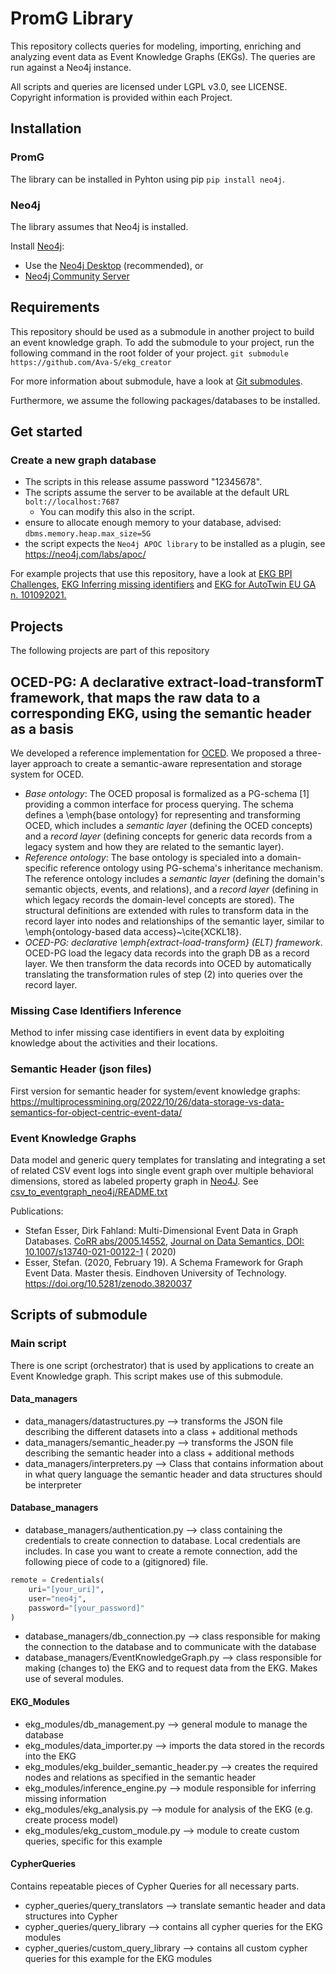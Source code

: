 # PromG Library

This repository collects queries for modeling, importing, enriching and analyzing event data as Event Knowledge Graphs (EKGs).
The queries are run against a Neo4j instance. 

All scripts and queries are licensed under LGPL v3.0, see LICENSE.
Copyright information is provided within each Project.

## Installation
### PromG
The library can be installed in Pyhton using pip
`pip install neo4j`.

### Neo4j
The library assumes that Neo4j is installed.

Install [Neo4j](https://neo4j.com/download/):

- Use the [Neo4j Desktop](https://neo4j.com/download-center/#desktop)  (recommended), or
- [Neo4j Community Server](https://neo4j.com/download-center/#community)


## Requirements
This repository should be used as a submodule in another project to build an event knowledge graph.
To add the submodule to your project, run the following command in the root folder of your project.
`git submodule https://github.com/Ava-S/ekg_creator` 

For more information about submodule, have a look at [Git submodules](https://www.atlassian.com/git/tutorials/git-submodule).

Furthermore, we assume the following packages/databases to be installed.
## Get started

### Create a new graph database

- The scripts in this release assume password "12345678".
- The scripts assume the server to be available at the default URL `bolt://localhost:7687`
  - You can modify this also in the script.
- ensure to allocate enough memory to your database, advised: `dbms.memory.heap.max_size=5G`
- the script expects the `Neo4j APOC library` to be installed as a plugin, see https://neo4j.com/labs/apoc/


For example projects that use this repository, have a look at [EKG BPI Challenges](https://github.com/Ava-S/ekg_bpi_challenges), [EKG Inferring missing identifiers](https://github.com/Ava-S/ekg_inference) and [EKG for AutoTwin EU GA n. 101092021.](https://github.com/Ava-S/ekg_autotwin)


## Projects

The following projects are part of this repository

## OCED-PG: A declarative extract-load-transformT framework, that maps the raw data to a corresponding EKG, using the semantic header as a basis
We developed a reference implementation for [OCED](https://icpmconference.org/2022/program/xes-symposium/).
We proposed a three-layer approach to create a semantic-aware representation and storage system for OCED. 
- _Base ontology_: The OCED proposal is formalized as a PG-schema \[1\] providing a common interface for process querying. The schema defines a \emph{base ontology} for representing and transforming OCED, which includes a _semantic layer_ (defining the OCED concepts) and a _record layer_ (defining concepts for generic data records from a legacy system and how they are related to the semantic layer). 
- _Reference ontology_: The base ontology is specialed into a domain-specific reference ontology using PG-schema's inheritance mechanism. The reference ontology includes a _semantic layer_ (defining the domain's semantic objects, events, and relations), and a _record layer_ (defining in which legacy records the domain-level concepts are stored). The structural definitions are extended with rules to transform data in the record layer into nodes and relationships of the semantic layer, similar to \emph{ontology-based data access}~\cite{XCKL18}.
- _OCED-PG: declarative \emph{extract-load-transform} (ELT) framework_. OCED-PG load the legacy data records into the graph DB as a record layer. We then transform the data records into OCED by automatically translating the transformation rules of step (2) into queries over the record layer.

### Missing Case Identifiers Inference
Method to infer missing case identifiers in event data by exploiting knowledge about the activities and their locations.

### Semantic Header (json files)
First version for semantic header for system/event knowledge graphs: https://multiprocessmining.org/2022/10/26/data-storage-vs-data-semantics-for-object-centric-event-data/

### Event Knowledge Graphs

Data model and generic query templates for translating and integrating a set of related CSV event logs into single event
graph over multiple behavioral dimensions, stored as labeled property graph in [Neo4J](https://neo4j.com/).
See [csv_to_eventgraph_neo4j/README.txt](ekg_creator/README.txt)

Publications:

- Stefan Esser, Dirk Fahland: Multi-Dimensional Event Data in Graph
  Databases. [CoRR abs/2005.14552](https://arxiv.org/abs/2005.14552), [Journal on Data Semantics, DOI: 10.1007/s13740-021-00122-1](https://dx.doi.org/10.1007/s13740-021-00122-1) (
  2020)
- Esser, Stefan. (2020, February 19). A Schema Framework for Graph Event Data. Master thesis. Eindhoven University of
  Technology. https://doi.org/10.5281/zenodo.3820037



## Scripts of submodule

### Main script
There is one script (orchestrator) that is used by applications to create an Event Knowledge graph. This script makes use of this submodule.

#### Data_managers

- data_managers/datastructures.py --> transforms the JSON file describing the different datasets into a class + additional methods
- data_managers/semantic_header.py --> transforms the JSON file describing the semantic header into a class + additional methods
- data_managers/interpreters.py --> Class that contains information about in what query language the semantic header and data structures should be interpreter


#### Database_managers
- database_managers/authentication.py  --> class containing the credentials to create connection to database. Local credentials are includes.
In case you want to create a remote connection, add the following piece of code to a (gitignored) file.
```python
remote = Credentials(
    uri="[your_uri]",
    user="neo4j",
    password="[your_password]"
)
```
- database_managers/db_connection.py --> class responsible for making the connection to the database and to communicate with the database
- database_managers/EventKnowledgeGraph.py --> class responsible for making (changes to) the EKG and to request data from the EKG. Makes use of several modules.

#### EKG_Modules
- ekg_modules/db_management.py --> general module to manage the database
- ekg_modules/data_importer.py --> imports the data stored in the records into the EKG
- ekg_modules/ekg_builder_semantic_header.py --> creates the required nodes and relations as specified in the semantic header
- ekg_modules/inference_engine.py --> module responsible for inferring missing information
- ekg_modules/ekg_analysis.py --> module for analysis of the EKG (e.g. create process model)
- ekg_modules/ekg_custom_module.py --> module to create custom queries, specific for this example

#### CypherQueries
Contains repeatable pieces of Cypher Queries for all necessary parts.
- cypher_queries/query_translators --> translate semantic header and data structures into Cypher
- cypher_queries/query_library --> contains all cypher queries for the EKG modules
- cypher_queries/custom_query_library --> contains all custom cypher queries for this example for the EKG modules




